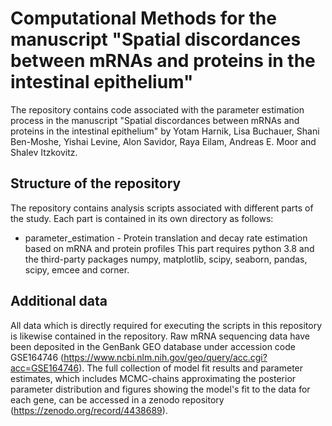 # Computational Methods for the manuscript "Spatial discordances between mRNAs and proteins in the intestinal epithelium"

The repository contains code associated with the parameter estimation process in the manuscript "Spatial discordances between mRNAs and proteins in the intestinal epithelium" by Yotam Harnik, Lisa Buchauer, Shani Ben-Moshe, Yishai Levine, Alon Savidor, Raya Eilam, Andreas E. Moor and Shalev Itzkovitz.

## Structure of the repository

The repository contains analysis scripts associated with different parts of the study. Each part is contained in its own directory as follows:

- parameter_estimation - Protein translation and decay rate estimation based on mRNA and protein profiles
This part requires python 3.8 and the third-party packages numpy, matplotlib, scipy, seaborn, pandas, scipy, emcee and corner.

## Additional data

All data which is directly required for executing the scripts in this repository is likewise contained in the repository. Raw mRNA sequencing data have been deposited in the GenBank GEO database under accession code GSE164746 (https://www.ncbi.nlm.nih.gov/geo/query/acc.cgi?acc=GSE164746). The full collection of model fit results and parameter estimates, which includes MCMC-chains approximating the posterior parameter distribution and figures showing the model's fit to the data for each gene, can be accessed in a zenodo repository (https://zenodo.org/record/4438689).
